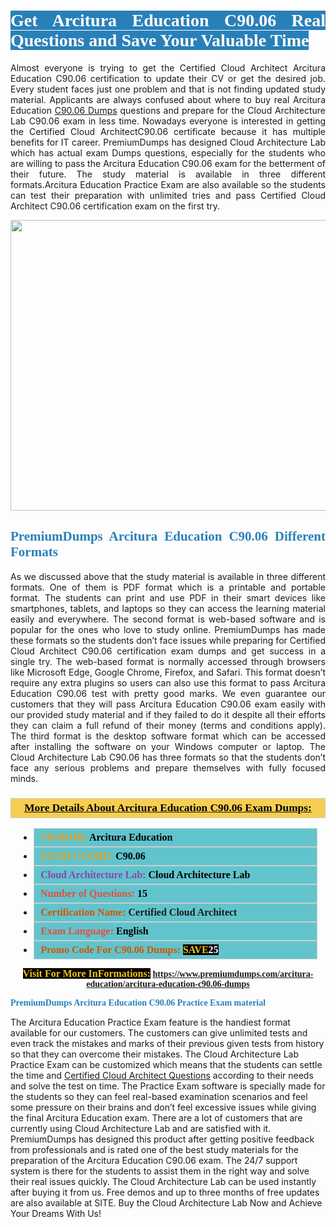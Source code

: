 <h1 style="text-align: justify;"><span style="color:#ffffff;"><span style="font-family:Georgia,serif;"><strong><span style="background-color:#2980b9;">Get Arcitura Education C90.06 Real Questions and Save Your Valuable Time</span></strong></span></span></h1>

<p style="text-align: justify;">Almost everyone is trying to get the Certified Cloud Architect Arcitura Education C90.06 certification to update their CV or get the desired job. Every student faces just one problem and that is not finding updated study material. Applicants are always confused about where to buy real Arcitura Education <a href="https://www.premiumdumps.com/arcitura-education/arcitura-education-c90.06-dumps">C90.06 Dumps</a> questions and prepare for the Cloud Architecture Lab C90.06 exam in less time. Nowadays everyone is interested in getting the Certified Cloud ArchitectC90.06 certificate because it has multiple benefits for IT career. PremiumDumps has designed Cloud Architecture Lab which has actual exam Dumps questions, especially for the students who are willing to pass the Arcitura Education C90.06 exam for the betterment of their future. The study material is available in three different formats.Arcitura Education Practice Exam are also available so the students can test their preparation with unlimited tries and pass Certified Cloud Architect C90.06 certification exam on the first try.</p>

<p style="text-align: center;"><a href="https://www.premiumdumps.com/arcitura-education/arcitura-education-c90.06-dumps"><img alt="" src="https://i.imgur.com/KJGzbJ2.jpeg" style="width: 700px; height: 465px;" /></a></p>

<h2 style="text-align: justify;"><span style="color:#2980b9;"><span style="font-family:Georgia,serif;"><strong>PremiumDumps Arcitura Education C90.06 Different Formats</strong></span></span></h2>

<p style="text-align: justify;">As we discussed above that the study material is available in three different formats. One of them is PDF format which is a printable and portable format. The students can print and use PDF in their smart devices like smartphones, tablets, and laptops so they can access the learning material easily and everywhere. The second format is web-based software and is popular for the ones who love to study online. PremiumDumps has made these formats so the students don’t face issues while preparing for Certified Cloud Architect C90.06 certification exam dumps and get success in a single try. The web-based format is normally accessed through browsers like Microsoft Edge, Google Chrome, Firefox, and Safari. This format doesn’t require any extra plugins so users can also use this format to pass Arcitura Education C90.06 test with pretty good marks. We even guarantee our customers that they will pass Arcitura Education C90.06 exam easily with our provided study material and if they failed to do it despite all their efforts they can claim a full refund of their money (terms and conditions apply). The third format is the desktop software format which can be accessed after installing the software on your Windows computer or laptop. The Cloud Architecture Lab C90.06 has three formats so that the students don’t face any serious problems and prepare themselves with fully focused minds.</p>

<h3 style="background: #f7ce50; border: 1px solid rgb(204, 204, 204); padding: 5px 10px; text-align: center;"><span style="font-family:Georgia,serif;"><u><u><span style="color:#000000;"><span style="font-size:11pt"><span style="line-height:normal"><b><span style="font-size:13.0pt"><span cambria="">More Details About Arcitura Education C90.06 Exam Dumps:</span></span></b></span></span></span></u></u></span></h3>

<ul>
	<li style="margin:0cm 10pt">
	<div style="background:#61c4cd; border: 1px solid rgb(204, 204, 204); padding: 5px 10px; text-align: justify;"><span style="font-family:Georgia,serif;"><span style="font-size:11pt"><span style="line-height:normal"><b><span style="font-size:12.0pt"><span new="" roman="" times=""><span style="color:#f39c12;">VENDOR:</span> <span style="color:#000000;">Arcitura Education</span></span></span></b></span></span></span></div>
	</li>
	<li style="margin:0cm 10pt">
	<div style="background: #61c4cd; border: 1px solid rgb(204, 204, 204); padding: 5px 10px; text-align: justify;"><span style="font-family:Georgia,serif;"><span style="font-size:11pt"><span style="line-height:normal"><b><span style="font-size:12.0pt"><span new="" roman="" times=""><span style="color:#f39c12;">EXAM CCODE:</span> <span style="color:#000000;">C90.06</span></span></span></b></span></span></span></div>
	</li>
	<li style="margin:0cm 10pt">
	<div style="background: #61c4cd; border: 1px solid rgb(204, 204, 204); padding: 5px 10px; text-align: justify;"><span style="font-family:Georgia,serif;"><span style="font-size:11pt"><span style="line-height:normal"><b><span style="font-size:12.0pt"><span new="" roman="" times=""><span style="color:#8e44ad;">Cloud Architecture Lab:</span> <span style="color:#000000;">Cloud Architecture Lab</span></span></span></b></span></span></span></div>
	</li>
	<li style="margin:0cm 10pt">
	<div style="background: #61c4cd; border: 1px solid rgb(204, 204, 204); padding: 5px 10px;"><span style="font-family:Georgia,serif;"><span style="font-size:11pt"><span style="line-height:normal"><b><span style="font-size:12.0pt"><span new="" roman="" times=""><span style="color:#e74c3c;">Number of Questions:</span><span style="color:#000000;"><span style="color:#f1c40f;"> </span>15</span></span></span></b></span></span></span></div>
	</li>
	<li style="margin:0cm 10pt">
	<div style="background: #61c4cd; border: 1px solid rgb(204, 204, 204); padding: 5px 10px; text-align: justify;"><span style="font-family:Georgia,serif;"><span style="font-size:11pt"><span style="line-height:normal"><b><span style="font-size:12.0pt"><span new="" roman="" times=""><span style="color:#d35400;">Certification Name:</span> Certified Cloud Architect</span></span></b></span></span></span></div>
	</li>
	<li style="margin:0cm 10pt">
	<div style="background: #61c4cd; border: 1px solid rgb(204, 204, 204); padding: 5px 10px; text-align: justify;"><span style="font-family:Georgia,serif;"><span style="font-size:11pt"><span style="line-height:normal"><b><span style="font-size:12.0pt"><span new="" roman="" times=""><span style="color:#e74c3c;">Exam Language:</span> <span style="color:#000000;">English</span></span></span></b></span></span></span></div>
	</li>
	<li style="margin:0cm 10pt">
	<div style="background: #61c4cd; border: 1px solid rgb(204, 204, 204); padding: 5px 10px;"><span style="font-family:Georgia,serif;"><span style="font-size:11pt"><span style="line-height:normal"><b><span style="font-size:12.0pt"><span new="" roman="" times=""><span style="color:#d35400;">Promo Code For C90.06 Dumps:</span><span style="color:#f1c40f;"> <span style="background-color:#000000;">SAVE</span></span><span style="color:#ffffff;"><span style="background-color:#000000;">25</span></span></span></span></b></span></span></span></div>
	</li>
</ul>

<p style="text-align: center;"><span style="font-family:Georgia,serif;"><strong><span style="font-size:16px;"><span style="color:#f1c40f;"><span style="background-color:#000000;">Visit For More InFormations:</span></span></span> <a href="https://www.premiumdumps.com/arcitura-education/arcitura-education-c90.06-dumps">https://www.premiumdumps.com/arcitura-education/arcitura-education-c90.06-dumps</a></strong></span></p>

<p><span style="color:#2980b9;"><span style="font-family:Georgia,serif;"><strong><strong><strong>PremiumDumps Arcitura Education C90.06 Practice Exam material</strong></strong></strong></span></span></p>

<p>The Arcitura Education Practice Exam feature is the handiest format available for our customers. The customers can give unlimited tests and even track the mistakes and marks of their previous given tests from history so that they can overcome their mistakes. The Cloud Architecture Lab Practice Exam can be customized which means that the students can settle the time and <a href="https://www.premiumdumps.com/arcitura-education/certified-cloud-architect-dumps">Certified Cloud Architect Questions</a> according to their needs and solve the test on time. The Practice Exam software is specially made for the students so they can feel real-based examination scenarios and feel some pressure on their brains and don’t feel excessive issues while giving the final Arcitura Education exam. There are a lot of customers that are currently using Cloud Architecture Lab and are satisfied with it. PremiumDumps has designed this product after getting positive feedback from professionals and is rated one of the best study materials for the preparation of the Arcitura Education C90.06 exam. The 24/7 support system is there for the students to assist them in the right way and solve their real issues quickly. The Cloud Architecture Lab can be used instantly after buying it from us. Free demos and up to three months of free updates are also available at SITE. Buy the Cloud Architecture Lab Now and Achieve Your Dreams With Us!</p>
